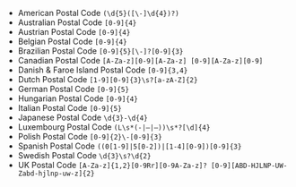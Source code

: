 * American Postal Code `(\d{5}([\-]\d{4})?)`
* Australian Postal Code `[0-9]{4}`
* Austrian Postal Code `[0-9]{4}`
* Belgian Postal Code `[0-9]{4}`
* Brazilian Postal Code `[0-9]{5}[\-]?[0-9]{3}`
* Canadian Postal Code `[A-Za-z][0-9][A-Za-z] [0-9][A-Za-z][0-9]`
* Danish & Faroe Island Postal Code `[0-9]{3,4}`
* Dutch Postal Code `[1-9][0-9]{3}\s?[a-zA-Z]{2}`
* German Postal Code `[0-9]{5}`
* Hungarian Postal Code `[0-9]{4}`
* Italian Postal Code `[0-9]{5}`
* Japanese Postal Code `\d{3}-\d{4}`
* Luxembourg Postal Code `(L\s*(-|—|–))\s*?[\d]{4}`
* Polish Postal Code `[0-9]{2}\-[0-9]{3}`
* Spanish Postal Code `((0[1-9]|5[0-2])|[1-4][0-9])[0-9]{3}`
* Swedish Postal Code `\d{3}\s?\d{2}`
* UK Postal Code `[A-Za-z]{1,2}[0-9Rr][0-9A-Za-z]? [0-9][ABD-HJLNP-UW-Zabd-hjlnp-uw-z]{2}`
